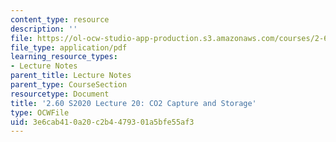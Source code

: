 ```yaml
---
content_type: resource
description: ''
file: https://ol-ocw-studio-app-production.s3.amazonaws.com/courses/2-60j-fundamentals-of-advanced-energy-conversion-spring-2020/3e6cab410a20c2b4479301a5bfe55af3_MIT2_60s20_lec20.pdf
file_type: application/pdf
learning_resource_types:
- Lecture Notes
parent_title: Lecture Notes
parent_type: CourseSection
resourcetype: Document
title: '2.60 S2020 Lecture 20: CO2 Capture and Storage'
type: OCWFile
uid: 3e6cab41-0a20-c2b4-4793-01a5bfe55af3
---
```

